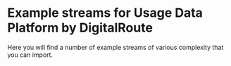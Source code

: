 # Example streams for Usage Data Platform by DigitalRoute

Here you will find a number of example streams of various complexity that you can import.
